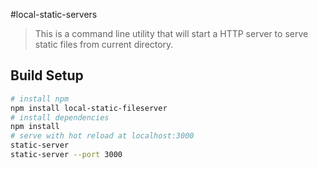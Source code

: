 #local-static-servers
> This is a command line utility that will start a HTTP server to serve static files from current directory.
## Build Setup
```bash
# install npm 
npm install local-static-fileserver
# install dependencies
npm install
# serve with hot reload at localhost:3000
static-server
static-server --port 3000
```